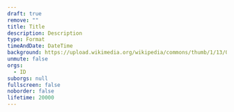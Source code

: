 ```yaml
---
draft: true
remove: ""
title: Title
description: Description
type: Format
timeAndDate: DateTime
background: https://upload.wikimedia.org/wikipedia/commons/thumb/1/13/Queer_Riot.jpg/1024px-Queer_Riot.jpg
unmute: false
orgs:
  - ID
suborgs: null
fullscreen: false
noborder: false
lifetime: 20000
---
```

